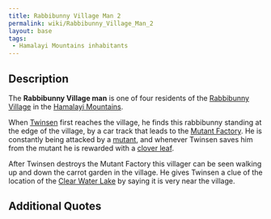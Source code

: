 ```yaml
---
title: Rabbibunny Village Man 2
permalink: wiki/Rabbibunny_Village_Man_2
layout: base
tags:
 - Hamalayi Mountains inhabitants
---
```


## Description

The **Rabbibunny Village man** is one of four residents of the
[Rabbibunny Village](Rabbibunny_Village "wikilink") in the [Hamalayi
Mountains](Hamalayi_Mountains "wikilink").

When [Twinsen](Twinsen "wikilink") first reaches the village, he finds
this rabbibunny standing at the edge of the village, by a car track that
leads to the [Mutant Factory](Mutant_Factory "wikilink"). He is
constantly being attacked by a [mutant](mutant "wikilink"), and whenever
Twinsen saves him from the mutant he is rewarded with a [clover
leaf](clover_leaf "wikilink").

After Twinsen destroys the Mutant Factory this villager can be seen
walking up and down the carrot garden in the village. He gives Twinsen a
clue of the location of the [Clear Water
Lake](Clear_Water_Lake "wikilink") by saying it is very near the
village.

## Additional Quotes
